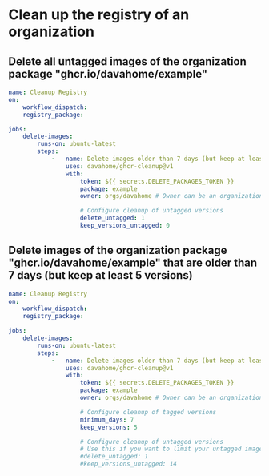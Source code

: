 # Clean up the registry of an organization


## Delete all untagged images of the organization package "ghcr.io/davahome/example"

```yaml
name: Cleanup Registry
on:
    workflow_dispatch:
    registry_package:

jobs:
    delete-images:
        runs-on: ubuntu-latest
        steps:
            -   name: Delete images older than 7 days (but keep at least 5 versions)
                uses: davahome/ghcr-cleanup@v1
                with:
                    token: ${{ secrets.DELETE_PACKAGES_TOKEN }}
                    package: example
                    owner: orgs/davahome # Owner can be an organization as well (but has to be prefixed with "orgs/" then)

                    # Configure cleanup of untagged versions
                    delete_untagged: 1
                    keep_versions_untagged: 0
```

## Delete images of the organization package "ghcr.io/davahome/example" that are older than 7 days (but keep at least 5 versions)

```yaml
name: Cleanup Registry
on:
    workflow_dispatch:
    registry_package:

jobs:
    delete-images:
        runs-on: ubuntu-latest
        steps:
            -   name: Delete images older than 7 days (but keep at least 5 versions)
                uses: davahome/ghcr-cleanup@v1
                with:
                    token: ${{ secrets.DELETE_PACKAGES_TOKEN }}
                    package: example
                    owner: orgs/davahome # Owner can be an organization as well (but has to be prefixed with "orgs/" then)

                    # Configure cleanup of tagged versions
                    minimum_days: 7
                    keep_versions: 5

                    # Configure cleanup of untagged versions
                    # Use this if you want to limit your untagged images no matter how old they are
                    #delete_untagged: 1
                    #keep_versions_untagged: 14
```
